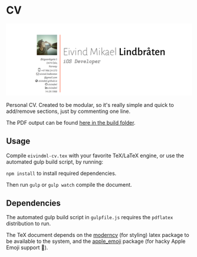 # CV

![Sample](https://raw.githubusercontent.com/eivindml/cv/master/assets/sample.png)

Personal CV. Created to be modular, so it's really simple and quick to add/remove sections, just by commenting one line.

The PDF output can be found [here in the build folder](build/eivindml-cv.pdf).

## Usage

Compile `eivindml-cv.tex` with your favorite TeX/LaTeX engine, or use the automated gulp build script, by running:

`npm install` to install required dependencies.

Then run `gulp` or `gulp watch` compile the document.

## Dependencies

The automated gulp build script in `gulpfile.js` requires the `pdflatex` distribution to run.

The TeX document depends on the [moderncv](https://www.ctan.org/pkg/moderncv?lang=en) (for styling) latex package to be available to the system, and the [apple_emoji](https://github.com/alecjacobson/coloremoji.sty) package (for hacky Apple Emoji support 🙌).

